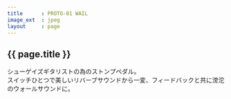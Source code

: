 ```yaml
---
title      : PROTO-01 WAIL
image_ext  : jpeg
layout     : page
---
```


## {{ page.title }}

シューゲイズギタリストの為のストンプペダル。  
スイッチひとつで美しいリバーブサウンドから一変、フィードバックと共に滂沱のウォールサウンドに。
